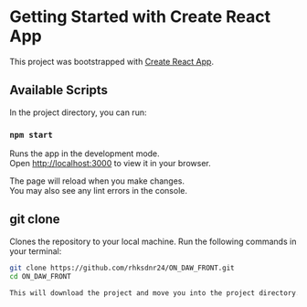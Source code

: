 # Getting Started with Create React App

This project was bootstrapped with [Create React App](https://github.com/facebook/create-react-app).

## Available Scripts

In the project directory, you can run:

### `npm start`

Runs the app in the development mode.\
Open [http://localhost:3000](http://localhost:3000) to view it in your browser.

The page will reload when you make changes.\
You may also see any lint errors in the console.

## git clone
Clones the repository to your local machine.
Run the following commands in your terminal:


```bash
git clone https://github.com/rhksdnr24/ON_DAW_FRONT.git
cd ON_DAW_FRONT

This will download the project and move you into the project directory.
